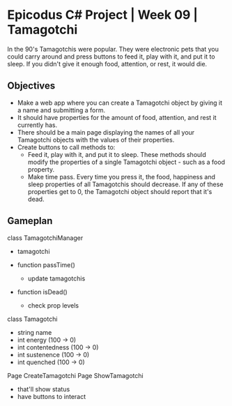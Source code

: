 # Epicodus C# Project | Week 09 | Tamagotchi

In the 90's Tamagotchis were popular. They were electronic pets that you could carry around and press buttons to feed it, play with it, and put it to sleep. If you didn't give it enough food, attention, or rest, it would die.

## Objectives

- Make a web app where you can create a Tamagotchi object by giving it a name and submitting a form.
- It should have properties for the amount of food, attention, and rest it currently has.
- There should be a main page displaying the names of all your Tamagotchi objects with the values of their properties.
- Create buttons to call methods to:
  - Feed it, play with it, and put it to sleep. These methods should modify the properties of a single Tamagotchi object - such as a food property.
  - Make time pass. Every time you press it, the food, happiness and sleep properties of all Tamagotchis should decrease. If any of these properties get to 0, the Tamagotchi object should report that it's dead.

## Gameplan
class TamagotchiManager
  - tamagotchi

  - function passTime()
    - update tamagotchis

  - function isDead()
    - check prop levels

class Tamagotchi
  - string name
  - int energy (100 -> 0)
  - int contentedness (100 -> 0)
  - int sustenence (100 -> 0)
  - int quenched (100 -> 0)

Page CreateTamagotchi
Page ShowTamagotchi
  - that'll show status
  - have buttons to interact
